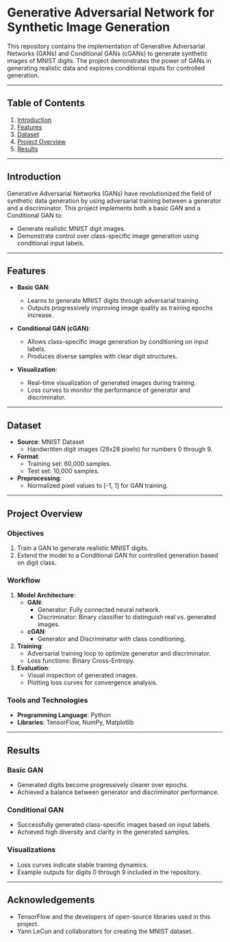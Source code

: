 # Generative Adversarial Network for Synthetic Image Generation

This repository contains the implementation of Generative Adversarial Networks (GANs) and Conditional GANs (cGANs) to generate synthetic images of MNIST digits. The project demonstrates the power of GANs in generating realistic data and explores conditional inputs for controlled generation.

---

## Table of Contents
1. [Introduction](#introduction)
2. [Features](#features)
3. [Dataset](#dataset)
4. [Project Overview](#project-overview)
5. [Results](#results)

---

## Introduction

Generative Adversarial Networks (GANs) have revolutionized the field of synthetic data generation by using adversarial training between a generator and a discriminator. This project implements both a basic GAN and a Conditional GAN to:

- Generate realistic MNIST digit images.
- Demonstrate control over class-specific image generation using conditional input labels.

---

## Features

- **Basic GAN**:
  - Learns to generate MNIST digits through adversarial training.
  - Outputs progressively improving image quality as training epochs increase.

- **Conditional GAN (cGAN)**:
  - Allows class-specific image generation by conditioning on input labels.
  - Produces diverse samples with clear digit structures.

- **Visualization**:
  - Real-time visualization of generated images during training.
  - Loss curves to monitor the performance of generator and discriminator.

---

## Dataset

- **Source**: MNIST Dataset
  - Handwritten digit images (28x28 pixels) for numbers 0 through 9.
- **Format**:
  - Training set: 60,000 samples.
  - Test set: 10,000 samples.
- **Preprocessing**:
  - Normalized pixel values to [-1, 1] for GAN training.

---

## Project Overview

### Objectives
1. Train a GAN to generate realistic MNIST digits.
2. Extend the model to a Conditional GAN for controlled generation based on digit class.

### Workflow
1. **Model Architecture**:
   - **GAN**:
     - Generator: Fully connected neural network.
     - Discriminator: Binary classifier to distinguish real vs. generated images.
   - **cGAN**:
     - Generator and Discriminator with class conditioning.
2. **Training**:
   - Adversarial training loop to optimize generator and discriminator.
   - Loss functions: Binary Cross-Entropy.
3. **Evaluation**:
   - Visual inspection of generated images.
   - Plotting loss curves for convergence analysis.

### Tools and Technologies
- **Programming Language**: Python
- **Libraries**: TensorFlow, NumPy, Matplotlib

---

## Results

### Basic GAN
- Generated digits become progressively clearer over epochs.
- Achieved a balance between generator and discriminator performance.

### Conditional GAN
- Successfully generated class-specific images based on input labels.
- Achieved high diversity and clarity in the generated samples.

### Visualizations
- Loss curves indicate stable training dynamics.
- Example outputs for digits 0 through 9 included in the repository.

---

## Acknowledgements

- TensorFlow and the developers of open-source libraries used in this project.
- Yann LeCun and collaborators for creating the MNIST dataset.

